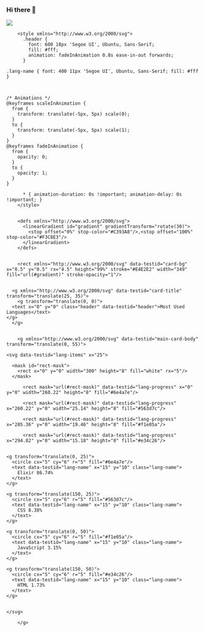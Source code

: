 ### Hi there 👋

<!--
**fr4nz909/fr4nz909** is a ✨ _special_ ✨ repository because its `README.md` (this file) appears on your GitHub profile.

Here are some ideas to get you started:

- 🔭 I’m currently working on ...
- 🌱 I’m currently learning ...
- 👯 I’m looking to collaborate on ...
- 🤔 I’m looking for help with ...
- 💬 Ask me about ...
- 📫 How to reach me: ...
- 😄 Pronouns: ...
- ⚡ Fun fact: ...
-->


![](https://komarev.com/ghpvc/?username=fr4nz909)
<br>


        <style xmlns="http://www.w3.org/2000/svg">
          .header {
            font: 600 18px 'Segoe UI', Ubuntu, Sans-Serif;
            fill: #fff;
            animation: fadeInAnimation 0.8s ease-in-out forwards;
          }
          
    .lang-name { font: 400 11px 'Segoe UI', Ubuntu, Sans-Serif; fill: #fff }
  

          
    /* Animations */
    @keyframes scaleInAnimation {
      from {
        transform: translate(-5px, 5px) scale(0);
      }
      to {
        transform: translate(-5px, 5px) scale(1);
      }
    }
    @keyframes fadeInAnimation {
      from {
        opacity: 0;
      }
      to {
        opacity: 1;
      }
    }
  
          * { animation-duration: 0s !important; animation-delay: 0s !important; }
        </style>

        
        <defs xmlns="http://www.w3.org/2000/svg">
          <linearGradient id="gradient" gradientTransform="rotate(30)">
            <stop offset="0%" stop-color="#C393A8"/>,<stop offset="100%" stop-color="#F3C8E3"/>
          </linearGradient>
        </defs>
        

        <rect xmlns="http://www.w3.org/2000/svg" data-testid="card-bg" x="0.5" y="0.5" rx="4.5" height="99%" stroke="#E4E2E2" width="349" fill="url(#gradient)" stroke-opacity="1"/>

        
      <g xmlns="http://www.w3.org/2000/svg" data-testid="card-title" transform="translate(25, 35)">
        <g transform="translate(0, 0)">
      <text x="0" y="0" class="header" data-testid="header">Most Used Languages</text>
    </g>
      </g>
    

        <g xmlns="http://www.w3.org/2000/svg" data-testid="main-card-body" transform="translate(0, 55)">
          
    <svg data-testid="lang-items" x="25">
      
      <mask id="rect-mask">
        <rect x="0" y="0" width="300" height="8" fill="white" rx="5"/>
      </mask>
      
          <rect mask="url(#rect-mask)" data-testid="lang-progress" x="0" y="0" width="260.22" height="8" fill="#6e4a7e"/>
        
          <rect mask="url(#rect-mask)" data-testid="lang-progress" x="260.22" y="0" width="25.14" height="8" fill="#563d7c"/>
        
          <rect mask="url(#rect-mask)" data-testid="lang-progress" x="285.36" y="0" width="19.46" height="8" fill="#f1e05a"/>
        
          <rect mask="url(#rect-mask)" data-testid="lang-progress" x="294.82" y="0" width="15.18" height="8" fill="#e34c26"/>
        
      
    <g transform="translate(0, 25)">
      <circle cx="5" cy="6" r="5" fill="#6e4a7e"/>
      <text data-testid="lang-name" x="15" y="10" class="lang-name">
        Elixir 86.74%
      </text>
    </g>
  
    <g transform="translate(150, 25)">
      <circle cx="5" cy="6" r="5" fill="#563d7c"/>
      <text data-testid="lang-name" x="15" y="10" class="lang-name">
        CSS 8.38%
      </text>
    </g>
  
    <g transform="translate(0, 50)">
      <circle cx="5" cy="6" r="5" fill="#f1e05a"/>
      <text data-testid="lang-name" x="15" y="10" class="lang-name">
        JavaScript 3.15%
      </text>
    </g>
  
    <g transform="translate(150, 50)">
      <circle cx="5" cy="6" r="5" fill="#e34c26"/>
      <text data-testid="lang-name" x="15" y="10" class="lang-name">
        HTML 1.73%
      </text>
    </g>
  
    
    </svg>
  
        </g>
      

